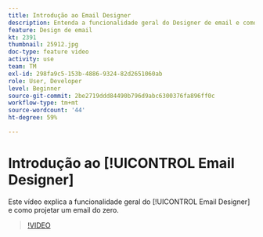 ```yaml
---
title: Introdução ao Email Designer
description: Entenda a funcionalidade geral do Designer de email e como projetar um email do zero.
feature: Design de email
kt: 2391
thumbnail: 25912.jpg
doc-type: feature video
activity: use
team: TM
exl-id: 298fa9c5-153b-4886-9324-82d2651060ab
role: User, Developer
level: Beginner
source-git-commit: 2be2719ddd84490b796d9abc6300376fa896ff0c
workflow-type: tm+mt
source-wordcount: '44'
ht-degree: 59%

---
```


# Introdução ao [!UICONTROL Email Designer]

Este vídeo explica a funcionalidade geral do [!UICONTROL Email Designer] e como projetar um email do zero.

>[!VIDEO](https://video.tv.adobe.com/v/25912?quality=12)

